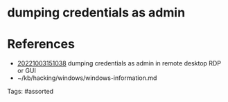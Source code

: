 # dumping credentials as admin

# References
- [20221003151038](/zet/20221003151038/README.md) dumping credentials as admin in remote desktop RDP or GUI
- ~/kb/hacking/windows/windows-information.md

Tags:
    #assorted
